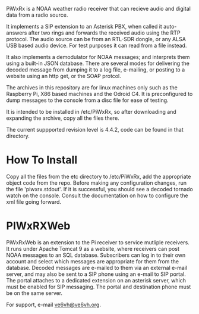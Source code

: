 PiWxRx is a NOAA weather radio receiver that can recieve audio and digital data from a radio source.

It implements a SIP extension to an Asterisk PBX, when called it auto-answers after two rings
and forwards the received audio using the RTP protocol. The audio source can be from an RTL-SDR dongle, or any ALSA
USB based audio device. For test purposes it can read from a file instead.

It also implements a demodulator for NOAA messages; and interprets them using a built-in JSON database. There
are several modes for delivering the decoded message from dumping it to a log file, e-mailing, or posting to a 
website  using an http get, or the SOAP protcol.

The archives in this repository are for linux machines only such as the Raspberry Pi, X86 based machines and the Odroid C4. It
is preconfigured to dump messages to the console from a disc file for ease of testing.

It is intended to be installed in /etc/PiWxRx, so after downloading and expanding the archive, copy all the files there.

The current suppported revision level is 4.4.2, code can be found in that directory.

How To Install
==============
Copy all the files from the etc directory to /etc/PiWxRx, add the appropriate object code from the repo. Before making
any configuration changes, run the file 'piwxrx.stdout'. If it is successful, you should see a decoded tornado watch
on the console. Consult the documentation on how to configure the xml file going forward.

PIWxRXWeb
=========
PiWxRxWeb is an extension to the Pi receiver to service mutliple receivers. It runs under Apache Tomcat 9 as a website,
where receivers can post NOAA messages to an SQL database. Subscribers can log in to their own account and select which
messages are appropriate for them from the database. Decoded messages are e-mailed to them via an external e-mail server,
and may also be sent to a SIP phone using an e-mail to SIP portal. The portal attaches to a dedicated extension on an
asterisk server, which must be enabled for SIP messaging. The portal and destination phone must be on the same server.

For support, e-mail ve6vh@ve6vh.org.
